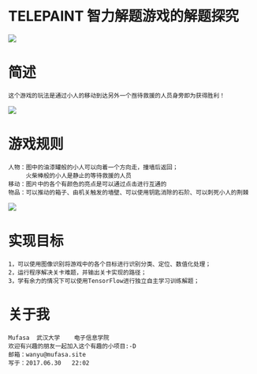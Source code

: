 # TELEPAINT 智力解题游戏的解题探究


![](http://i.imgur.com/CPgfYMF.jpg)

# 简述
	这个游戏的玩法是通过小人的移动到达另外一个亟待救援的人员身旁即为获得胜利！

![](http://i.imgur.com/hAPxjnI.jpg)

# 游戏规则
	人物：图中的油漆罐般的小人可以向着一个方向走，撞墙后返回；
		 火柴棒般的小人是静止的等待救援的人员
	移动：图片中的各个有颜色的亮点是可以通过点击进行互通的
	物品：可以推动的箱子、由机关触发的墙壁、可以使用钥匙消除的石阶、可以刺死小人的荆棘
	

![](http://i.imgur.com/7mMrF1O.jpg)

# 实现目标
	1，可以使用图像识别将游戏中的各个目标进行识别分类、定位、数值化处理；
	2，运行程序解决关卡难题，并输出关卡实现的路径；
	3，学有余力的情况下可以使用TensorFlow进行独立自主学习训练解题；

# 关于我
	Mufasa	武汉大学	电子信息学院
	欢迎有兴趣的朋友一起加入这个有趣的小项目:-D
	邮箱：wanyu@mufasa.site
	写于：2017.06.30	22:02
